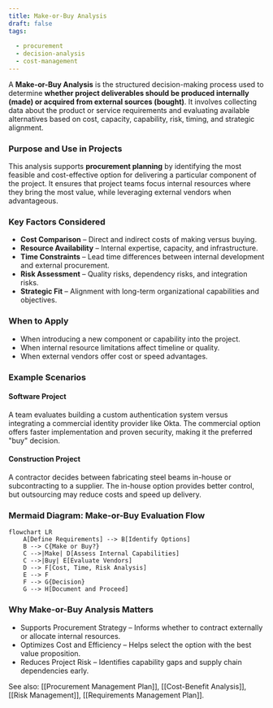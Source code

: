 ```yaml
---
title: Make-or-Buy Analysis  
draft: false  
tags:  
    
  - procurement  
  - decision-analysis  
  - cost-management  
---
```


A **Make-or-Buy Analysis** is the structured decision-making process used to determine **whether project deliverables should be produced internally (made) or acquired from external sources (bought)**. It involves collecting data about the product or service requirements and evaluating available alternatives based on cost, capacity, capability, risk, timing, and strategic alignment.

### **Purpose and Use in Projects**

This analysis supports **procurement planning** by identifying the most feasible and cost-effective option for delivering a particular component of the project. It ensures that project teams focus internal resources where they bring the most value, while leveraging external vendors when advantageous.

### **Key Factors Considered**
- **Cost Comparison** – Direct and indirect costs of making versus buying.
- **Resource Availability** – Internal expertise, capacity, and infrastructure.
- **Time Constraints** – Lead time differences between internal development and external procurement.
- **Risk Assessment** – Quality risks, dependency risks, and integration risks.
- **Strategic Fit** – Alignment with long-term organizational capabilities and objectives.

### **When to Apply**
- When introducing a new component or capability into the project.
- When internal resource limitations affect timeline or quality.
- When external vendors offer cost or speed advantages.

### **Example Scenarios**

#### **Software Project**
A team evaluates building a custom authentication system versus integrating a commercial identity provider like Okta. The commercial option offers faster implementation and proven security, making it the preferred "buy" decision.

#### **Construction Project**
A contractor decides between fabricating steel beams in-house or subcontracting to a supplier. The in-house option provides better control, but outsourcing may reduce costs and speed up delivery.

### **Mermaid Diagram: Make-or-Buy Evaluation Flow**
```mermaid
flowchart LR
    A[Define Requirements] --> B[Identify Options]
    B --> C{Make or Buy?}
    C -->|Make| D[Assess Internal Capabilities]
    C -->|Buy| E[Evaluate Vendors]
    D --> F[Cost, Time, Risk Analysis]
    E --> F
    F --> G{Decision}
    G --> H[Document and Proceed]
```

### Why Make-or-Buy Analysis Matters

- Supports Procurement Strategy – Informs whether to contract externally or allocate internal resources.
- Optimizes Cost and Efficiency – Helps select the option with the best value proposition.
- Reduces Project Risk – Identifies capability gaps and supply chain dependencies early.

See also: [[Procurement Management Plan]], [[Cost-Benefit Analysis]], [[Risk Management]], [[Requirements Management Plan]].